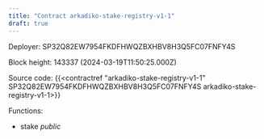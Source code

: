 ```yaml
---
title: "Contract arkadiko-stake-registry-v1-1"
draft: true
---
```

Deployer: SP32Q82EW7954FKDFHWQZBXHBV8H3Q5FC07FNFY4S


 



Block height: 143337 (2024-03-19T11:50:25.000Z)

Source code: {{<contractref "arkadiko-stake-registry-v1-1" SP32Q82EW7954FKDFHWQZBXHBV8H3Q5FC07FNFY4S arkadiko-stake-registry-v1-1>}}

Functions:

* stake _public_
